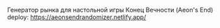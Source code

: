 Генeратор рынка для настольной игры Конец Вечности (Aeon's End)
deploy: https://aeonsendrandomizer.netlify.app/
